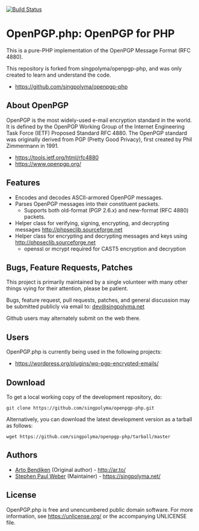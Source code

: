 [![Build Status](https://travis-ci.org/singpolyma/openpgp-php.svg?branch=master)](https://travis-ci.org/singpolyma/openpgp-php)

OpenPGP.php: OpenPGP for PHP
============================

This is a pure-PHP implementation of the OpenPGP Message Format (RFC 4880).

This repository is forked from singpolyma/openpgp-php, and was only created to learn and understand the code.

* <https://github.com/singpolyma/openpgp-php>

About OpenPGP
-------------

OpenPGP is the most widely-used e-mail encryption standard in the world. It
is defined by the OpenPGP Working Group of the Internet Engineering Task
Force (IETF) Proposed Standard RFC 4880. The OpenPGP standard was originally
derived from PGP (Pretty Good Privacy), first created by Phil Zimmermann in
1991.

* <https://tools.ietf.org/html/rfc4880>
* <https://www.openpgp.org/>

Features
--------

* Encodes and decodes ASCII-armored OpenPGP messages.
* Parses OpenPGP messages into their constituent packets.
  * Supports both old-format (PGP 2.6.x) and new-format (RFC 4880) packets.
* Helper class for verifying, signing, encrypting, and decrypting messages <http://phpseclib.sourceforge.net>
* Helper class for encrypting and decrypting messages and keys using <http://phpseclib.sourceforge.net>
  * openssl or mcrypt required for CAST5 encryption and decryption

Bugs, Feature Requests, Patches
-------------------------------

This project is primarily maintained by a single volunteer with many other
things vying for their attention, please be patient.

Bugs, feature request, pull requests, patches, and general discussion may
be submitted publicly via email to: dev@singpolyma.net

Github users may alternately submit on the web there.

Users
-----

OpenPGP.php is currently being used in the following projects:

* <https://wordpress.org/plugins/wp-pgp-encrypted-emails/>

Download
--------

To get a local working copy of the development repository, do:

    git clone https://github.com/singpolyma/openpgp-php.git

Alternatively, you can download the latest development version as a tarball
as follows:

    wget https://github.com/singpolyma/openpgp-php/tarball/master

Authors
-------

* [Arto Bendiken](mailto:arto.bendiken@gmail.com) (Original author) - <http://ar.to/>
* [Stephen Paul Weber](mailto:singpolyma@singpolyma.net) (Maintainer) - <https://singpolyma.net/>

License
-------

OpenPGP.php is free and unencumbered public domain software. For more
information, see <https://unlicense.org/> or the accompanying UNLICENSE file.
